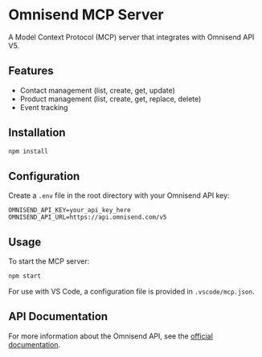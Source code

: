 # Omnisend MCP Server

A Model Context Protocol (MCP) server that integrates with Omnisend API V5.

## Features

- Contact management (list, create, get, update)
- Product management (list, create, get, replace, delete)
- Event tracking

## Installation

```bash
npm install
```

## Configuration

Create a `.env` file in the root directory with your Omnisend API key:

```
OMNISEND_API_KEY=your_api_key_here
OMNISEND_API_URL=https://api.omnisend.com/v5
```

## Usage

To start the MCP server:

```bash
npm start
```

For use with VS Code, a configuration file is provided in `.vscode/mcp.json`.

## API Documentation

For more information about the Omnisend API, see the [official documentation](https://api-docs.omnisend.com/). 